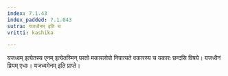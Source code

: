 ```yaml
---
index: 7.1.43
index_padded: 7.1.043
sutra: यजध्वैनम् इति च
vritti: kashika

---
```

यजध्वम् इत्येतस्य एनम् इत्येतस्मिन् परतो मकारलोपो निपात्यते वकारस्य च यकारः छन्दसि विषये। यजध्वैनं प्रियम् एधाः। यजध्वमेनम् इति प्राप्ते।